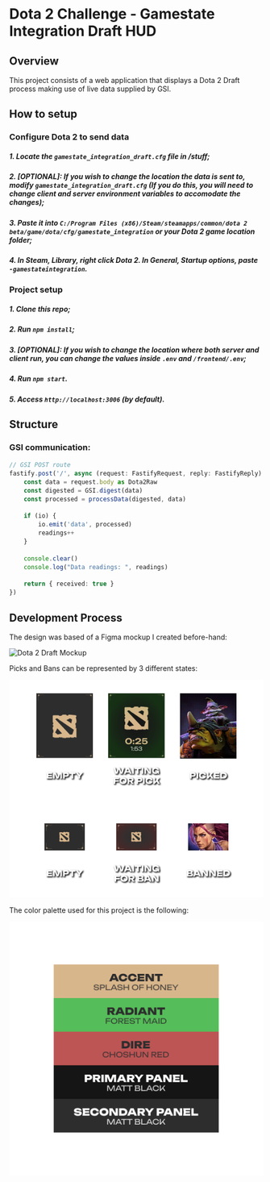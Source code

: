 # Dota 2 Challenge - Gamestate Integration Draft HUD

## Overview
This project consists of a web application that displays a Dota 2 Draft process making use of live data supplied by GSI.

## How to setup

### Configure Dota 2 to send data

##### 1. Locate the **`gamestate_integration_draft.cfg`** file in /stuff;
##### 2. **[OPTIONAL]:** If you wish to change the location the data is sent to, modify **`gamestate_integration_draft.cfg`** (If you do this, you will need to change client and server environment variables to accomodate the changes);
##### 3. Paste it into  **`C:/Program Files (x86)/Steam/steamapps/common/dota 2 beta/game/dota/cfg/gamestate_integration`** or your Dota 2 game location folder;
##### 4. In Steam, Library, right click Dota 2. In General, Startup options, paste **`-gamestateintegration`**.

### Project setup
##### 1. Clone this repo;
##### 2. Run **`npm install`**;
##### 3. **[OPTIONAL]:** If you wish to change the location where both server and client run, you can change the values inside **`.env`** and **`/frontend/.env`**;
##### 4. Run **`npm start`**.
##### 5. Access **`http://localhost:3006`** (by default).


## Structure

### GSI communication:

```typescript
// GSI POST route
fastify.post('/', async (request: FastifyRequest, reply: FastifyReply) => {
	const data = request.body as Dota2Raw 
	const digested = GSI.digest(data)
	const processed = processData(digested, data)

	if (io) {
		io.emit('data', processed)
		readings++
	}

	console.clear()
	console.log("Data readings: ", readings)

	return { received: true }
})
```

## Development Process

The design was based of a Figma mockup I created before-hand:

![Dota 2 Draft Mockup](/stuff/mockup.png)

Picks and Bans can be represented by 3 different states:

![Dota 2 Draft Mockup - Picks and Bans types](/stuff/types.png)

The color palette used for this project is the following:

![Dota 2 Draft Mockup - Color palette](/stuff/palette.png)
